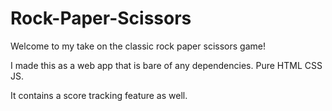 # Rock-Paper-Scissors

Welcome to my take on the classic rock paper scissors game!

I made this as a web app that is bare of any dependencies. Pure HTML CSS JS. 

It contains a score tracking feature as well.
